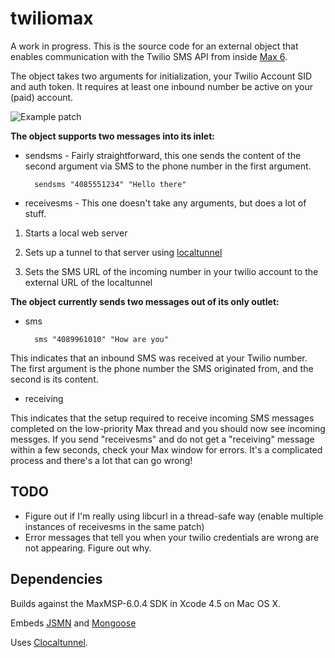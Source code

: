 twiliomax
=========

A work in progress. This is the source code for an external object that enables communication with the Twilio SMS API from inside [Max 6][max-link].

[max-link]:http://cycling74.com/products/max/

The object takes two arguments for initialization, your Twilio Account SID and auth token. It requires at least one inbound number be active on your (paid) account.

![Example patch](http://new.tinygrab.com/d791f091e4a970745e4b794b2067a7dfa6f063793c.png)

**The object supports two messages into its inlet:**

* sendsms - Fairly straightforward, this one sends the content of the second argument via SMS to the phone number in the first argument.


		sendsms "4085551234" "Hello there"


* receivesms - This one doesn't take any arguments, but does a lot of stuff. 

1. Starts a local web server 

2. Sets up a tunnel to that server using [localtunnel][lt-website] 

3. Sets the SMS URL of the incoming number in your twilio account to the external URL of the localtunnel

**The object currently sends two messages out of its only outlet:**

* sms

		sms "4089961010" "How are you"

This indicates that an inbound SMS was received at your Twilio number. The first argument is the phone number the SMS originated from, and the second is its content.

* receiving
		
This indicates that the setup required to receive incoming SMS messages completed on the low-priority Max thread and you should now see incoming messges. If you send "receivesms" and do not get a "receiving" message within a few seconds, check your Max window for errors. It's a complicated process and there's a lot that can go wrong!

[lt-website]: http://progrium.com/localtunnel/

TODO
----
* Figure out if I'm really using libcurl in a thread-safe way (enable multiple instances of receivesms in the same patch)
* Error messages that tell you when your twilio credentials are wrong are not appearing. Figure out why.

Dependencies
-------------

Builds against the MaxMSP-6.0.4 SDK in Xcode 4.5 on Mac OS X.

Embeds [JSMN][jsmn-link] and [Mongoose][mongoose-link]

Uses [Clocaltunnel][clocaltunnel-link].

[clocaltunnel-link]:https://github.com/bengl3rt/clocaltunnel
[mongoose-link]:https://github.com/valenok/mongoose
[jsmn-link]:http://zserge.bitbucket.org/jsmn.html
